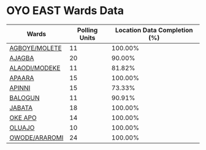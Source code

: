 
# OYO EAST Wards Data

| Wards | Polling Units | Location Data Completion (%) |
| ---- | ----- | ------- |
| [AGBOYE/MOLETE](./wards/18333-agboye/molete) | 11 | 100.00% |
| [AJAGBA](./wards/18334-ajagba) | 20 | 90.00% |
| [ALAODI/MODEKE](./wards/18335-alaodi/modeke) | 11 | 81.82% |
| [APAARA](./wards/18336-apaara) | 15 | 100.00% |
| [APINNI](./wards/18337-apinni) | 15 | 73.33% |
| [BALOGUN](./wards/18338-balogun) | 11 | 90.91% |
| [JABATA](./wards/18339-jabata) | 18 | 100.00% |
| [OKE APO](./wards/18340-oke-apo) | 14 | 100.00% |
| [OLUAJO](./wards/18341-oluajo) | 10 | 100.00% |
| [OWODE/ARAROMI](./wards/18342-owode/araromi) | 24 | 100.00% |




